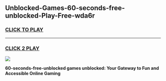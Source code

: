 
## Unblocked-Games-60-seconds-free-unblocked-Play-Free-wda6r
<h3>
<a href="https://premium76.site?title=60-seconds-free-unblocked&ref=23A">CLICK TO PLAY</a></h3>
<hr>

<h3>
<a href="https://premium76.site?title=60-seconds-free-unblocked&ref=23A">CLICK 2 PLAY</a>
  
</h3>

<a href="https://premium76.site?title=60-seconds-free-unblocked&ref=23A"><img src="https://clearcache.store/games.png"></a>


**60-seconds-free-unblocked games unblocked: Your Gateway to Fun and Accessible Online Gaming**
